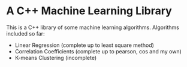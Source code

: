 # A C++ Machine Learning Library
This is a C++ library of some machine learning algorithms. Algorithms included so far:
* Linear Regression (complete up to least square method)
* Correlation Coefficients (complete up to pearson, cos and my own)
* K-means Clustering (incomplete)
